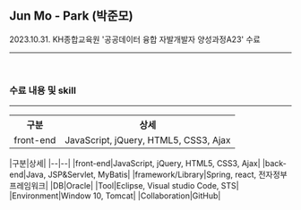 ## Jun Mo - Park (박준모)

2023.10.31. KH종합교육원 '공공데이터 융합 자발개발자 양성과정A23' 수료
<hr>
<br>
<h3>수료 내용 및 skill</h3> 
<hr>
<table>
  <tr>
    <th>구분</th>
    <th>상세</th>
  </tr>
  <tr>
    <td>front-end</td>
    <td>JavaScript, jQuery, HTML5, CSS3, Ajax</td>
  </tr>
</table>
|구분|상세|
|--|--|
|front-end|JavaScript, jQuery, HTML5, CSS3, Ajax|
|back-end|Java, JSP&Servlet, MyBatis|
|framework/Library|Spring, react, 전자정부프레임워크|
|DB|Oracle|
|Tool|Eclipse, Visual studio Code, STS|
|Environment|Window 10, Tomcat|
|Collaboration|GitHub|


<!--
**JMo0001/JMo0001** is a ✨ _special_ ✨ repository because its `README.md` (this file) appears on your GitHub profile.

Here are some ideas to get you started:

- 🔭 I’m currently working on ...
- 🌱 I’m currently learning ...
- 👯 I’m looking to collaborate on ...
- 🤔 I’m looking for help with ...
- 💬 Ask me about ...
- 📫 How to reach me: ...
- 😄 Pronouns: ...
- ⚡ Fun fact: ...
-->
